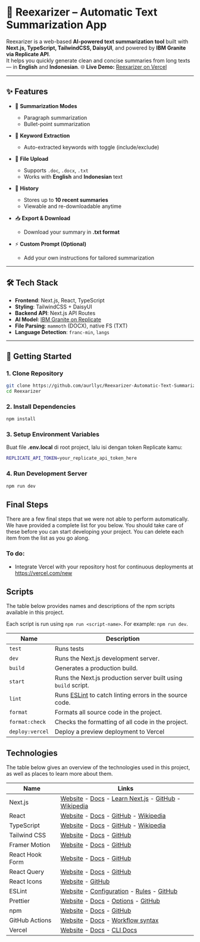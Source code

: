 # 📘 Reexarizer – Automatic Text Summarization App

Reexarizer is a web-based **AI-powered text summarization tool** built with **Next.js, TypeScript, TailwindCSS, DaisyUI**, and powered by **IBM Granite via Replicate API**.  
It helps you quickly generate clean and concise summaries from long texts — in **English** and **Indonesian**.
🌐 **Live Demo:** [Reexarizer on Vercel](https://reexarizer-automatic-text-summariza.vercel.app/)

---

## ✨ Features

* 📝 **Summarization Modes**

  * Paragraph summarization
  * Bullet-point summarization

* 🔑 **Keyword Extraction**

  * Auto-extracted keywords with toggle (include/exclude)

* 📂 **File Upload**

  * Supports `.doc`, `.docx`, `.txt`
  * Works with **English** and **Indonesian** text

* 💾 **History**

  * Stores up to **10 recent summaries**
  * Viewable and re-downloadable anytime

* 📥 **Export & Download**

  * Download your summary in **.txt format**

* ⚡ **Custom Prompt (Optional)**

  * Add your own instructions for tailored summarization

---

## 🛠️ Tech Stack

- **Frontend**: Next.js, React, TypeScript  
- **Styling**: TailwindCSS + DaisyUI  
- **Backend API**: Next.js API Routes  
- **AI Model**: [IBM Granite on Replicate](https://replicate.com/ibm-granite/granite-3.3-8b-instruct)  
- **File Parsing**: `mammoth` (DOCX), native FS (TXT)  
- **Language Detection**: `franc-min`, `langs`  

---

## 🚀 Getting Started

### 1. Clone Repository
```bash
git clone https://github.com/aurllyc/Reexarizer-Automatic-Text-Summarization-Website/
cd Reexarizer
````

### 2. Install Dependencies

```bash
npm install
```

### 3. Setup Environment Variables

Buat file **.env.local** di root project, lalu isi dengan token Replicate kamu:

```bash
REPLICATE_API_TOKEN=your_replicate_api_token_here
```

### 4. Run Development Server

```bash
npm run dev
```


## Final Steps

There are a few final steps that we were not able to perform automatically. We have provided a complete list for you below. You should take care of these before you can start developing your project. You can delete each item from the list as you go along.

### To do:

- Integrate Vercel with your repository host for continuous deployments at https://vercel.com/new

## Scripts

The table below provides names and descriptions of the npm scripts available in this project.

Each script is run using `npm run <script-name>`. For example: `npm run dev`.

| Name            | Description                                                                    |
| --------------- | ------------------------------------------------------------------------------ |
| `test`          | Runs tests                                                                     |
| `dev`           | Runs the Next.js development server.                                           |
| `build`         | Generates a production build.                                                  |
| `start`         | Runs the Next.js production server built using `build` script.                 |
| `lint`          | Runs [ESLint](https://eslint.org/) to catch linting errors in the source code. |
| `format`        | Formats all source code in the project.                                        |
| `format:check`  | Checks the formatting of all code in the project.                              |
| `deploy:vercel` | Deploy a preview deployment to Vercel                                          |

## Technologies

The table below gives an overview of the technologies used in this project, as well as places to learn more about them.

| Name            | Links                                                                                                                                                                                                           |
| --------------- | --------------------------------------------------------------------------------------------------------------------------------------------------------------------------------------------------------------- |
| Next.js         | [Website](https://nextjs.org/) - [Docs](https://nextjs.org/docs) - [Learn Next.js](https://nextjs.org/learn) - [GitHub](https://github.com/vercel/next.js) - [Wikipedia](https://en.wikipedia.org/wiki/Next.js) |
| React           | [Website](https://reactjs.org/) - [Docs](https://reactjs.org/docs/getting-started.html) - [GitHub](https://github.com/facebook/react) - [Wikipedia](<https://en.wikipedia.org/wiki/React_(JavaScript_library)>) |
| TypeScript      | [Website](https://www.typescriptlang.org/) - [Docs](https://www.typescriptlang.org/docs/) - [GitHub](https://github.com/microsoft/TypeScript) - [Wikipedia](https://en.wikipedia.org/wiki/TypeScript)           |
| Tailwind CSS    | [Website](https://tailwindcss.com/) - [Docs](https://tailwindcss.com/docs) - [GitHub](https://github.com/tailwindlabs/tailwindcss)                                                                              |
| Framer Motion   | [Website](https://www.framer.com/motion/) - [Docs](https://www.framer.com/docs/) - [GitHub](https://github.com/framer/motion)                                                                                   |
| React Hook Form | [Website](https://react-hook-form.com/) - [Docs](https://react-hook-form.com/get-started) - [GitHub](https://github.com/react-hook-form/react-hook-form)                                                        |
| React Query     | [Website](https://tanstack.com/query/latest) - [Docs](https://tanstack.com/query/latest/docs/react/overview) - [GitHub](https://github.com/tanstack/query)                                                      |
| React Icons     | [Website](https://react-icons.github.io/react-icons/) - [GitHub](https://github.com/react-icons/react-icons)                                                                                                    |
| ESLint          | [Website](https://eslint.org/) - [Configuration](https://eslint.org/docs/user-guide/configuring/) - [Rules](https://eslint.org/docs/rules/) - [GitHub](https://github.com/eslint/eslint)                        |
| Prettier        | [Website](https://prettier.io/) - [Docs](https://prettier.io/docs/en/index.html) - [Options](https://prettier.io/docs/en/options.html) - [GitHub](https://github.com/prettier/prettier)                         |
| npm             | [Website](https://www.npmjs.com/) - [Docs](https://docs.npmjs.com/) - [GitHub](https://github.com/npm/cli)                                                                                                      |
| GitHub Actions  | [Website](https://github.com/features/actions) - [Docs](https://docs.github.com/en/actions) - [Workflow syntax](https://docs.github.com/en/actions/reference/workflow-syntax-for-github-actions)                |
| Vercel          | [Website](https://vercel.com/) - [Docs](https://vercel.com/docs) - [CLI Docs](https://vercel.com/docs/cli)                                                                                                      |
